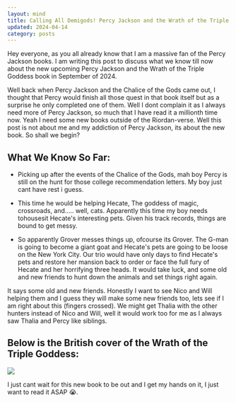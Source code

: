 ```yaml
---
layout: mind
title: Calling All Demigods! Percy Jackson and the Wrath of the Triple Goddess is Coming!
updated: 2024-04-14
category: posts
---
```


Hey everyone, as you all already know that I am a massive fan of the Percy Jackson books. I am writing this post to discuss what we know till now about the new upcoming Percy Jackson and the Wrath of the Triple Goddess book in September of 2024.

Well back when Percy Jackson and the Chalice of the Gods came out, I thought that Percy would finish all those quest in that book itself but as a surprise he only completed one of them. Well I dont complain it as I always need more of Percy Jackson, so much that I have read it a millionth time now. Yeah I need some new books outside of the Riordan-verse. Well this post is not about me and my addiction of Percy Jackson, its about the new book. So shall we begin?

## What We Know So Far:

- Picking up after the events of the Chalice of the Gods, mah boy Percy is still on the hunt for those college recommendation letters. My boy just cant have rest i guess.

- This time he would be helping Hecate, The goddess of magic, crossroads, and..... well, cats. Apparently this time my boy needs tohousesit Hecate's interesting pets. Given his track records, things are bound to get messy.

- So apparently Grover messes things up, ofcourse its Grover. The G-man is going to become a giant goat and Hecate's pets are going to be loose on the New York City. Our trio would have only days to find Hecate's pets and restore her mansion back to order or face the full fury of Hecate and her horrifying three heads. It would take luck, and some old and new friends to hunt down the animals and set things right again.

It says some old and new friends. Honestly I want to see Nico and Will helping them and I guess they will make some new friends too, lets see if I am right about this (fingers crossed). We might get Thalia with the other hunters instead of Nico and Will, well it would work too for me as I always saw Thalia and Percy like siblings.

## Below is the British cover of the Wrath of the Triple Goddess:

![](https://cdn.rickriordan.com/wp-content/uploads/2024/01/18142834/image001-670x1024.jpg)

I just cant wait for this new book to be out and I get my hands on it, I just want to read it ASAP 😭.
